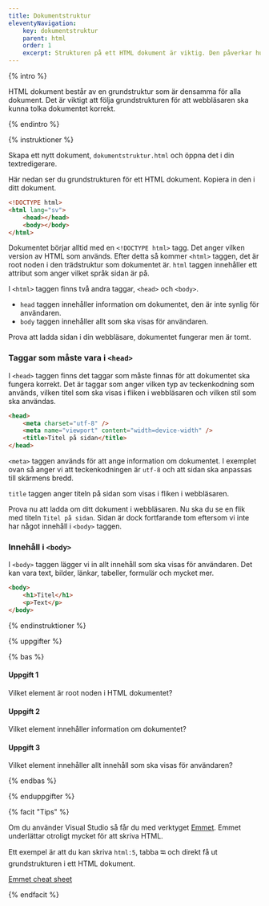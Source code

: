 ```yaml
---
title: Dokumentstruktur
eleventyNavigation:
    key: dokumentstruktur
    parent: html
    order: 1
    excerpt: Strukturen på ett HTML dokument är viktig. Den påverkar hur webbläsaren tolkar dokumentet.
---
```


{% intro %}

HTML dokument består av en grundstruktur som är densamma för alla dokument. Det är viktigt att följa grundstrukturen för att webbläsaren ska kunna tolka dokumentet korrekt.

{% endintro %}

{% instruktioner %}

Skapa ett nytt dokument, `dokumentstruktur.html` och öppna det i din textredigerare.

Här nedan ser du grundstrukturen för ett HTML dokument. Kopiera in den i ditt dokument.

```html
<!DOCTYPE html>
<html lang="sv">
    <head></head>
    <body></body>
</html>
```

Dokumentet börjar alltid med en `<!DOCTYPE html>` tagg. Det anger vilken version av HTML som används. Efter detta så kommer `<html>` taggen, det är root noden i den trädstruktur som dokumentet är. `html` taggen innehåller ett attribut som anger vilket språk sidan är på.

I `<html>` taggen finns två andra taggar, `<head>` och `<body>`.

-   `head` taggen innehåller information om dokumentet, den är inte synlig för användaren.
-   `body` taggen innehåller allt som ska visas för användaren.

Prova att ladda sidan i din webbläsare, dokumentet fungerar men är tomt.

### Taggar som måste vara i `<head>`

I `<head>` taggen finns det taggar som måste finnas för att dokumentet ska fungera korrekt. Det är taggar som anger vilken typ av teckenkodning som används, vilken titel som ska visas i fliken i webbläsaren och vilken stil som ska användas.

```html
<head>
    <meta charset="utf-8" />
    <meta name="viewport" content="width=device-width" />
    <title>Titel på sidan</title>
</head>
```

`<meta>` taggen används för att ange information om dokumentet. I exemplet ovan så anger vi att teckenkodningen är `utf-8` och att sidan ska anpassas till skärmens bredd.

`title` taggen anger titeln på sidan som visas i fliken i webbläsaren.

Prova nu att ladda om ditt dokument i webbläsaren. Nu ska du se en flik med titeln `Titel på sidan`. Sidan är dock fortfarande tom eftersom vi inte har något innehåll i `<body>` taggen.

### Innehåll i `<body>`

I `<body>` taggen lägger vi in allt innehåll som ska visas för användaren. Det kan vara text, bilder, länkar, tabeller, formulär och mycket mer.

```html
<body>
    <h1>Titel</h1>
    <p>Text</p>
</body>
```

{% endinstruktioner %}

{% uppgifter %}

{% bas %}

#### Uppgift 1

Vilket element är root noden i HTML dokumentet?

#### Uppgift 2

Vilket element innehåller information om dokumentet?

#### Uppgift 3

Vilket element innehåller allt innehåll som ska visas för användaren?

{% endbas %}

{% enduppgifter %}

{% facit "Tips" %}

Om du använder Visual Studio så får du med verktyget [Emmet](https://emmet.io/). Emmet underlättar otroligt mycket för att skriva HTML.

Ett exempel är att du kan skriva `html:5`, tabba &#11134; och direkt få ut grundstrukturen i ett HTML dokument.

[Emmet cheat sheet](https://docs.emmet.io/cheat-sheet/)

{% endfacit %}
